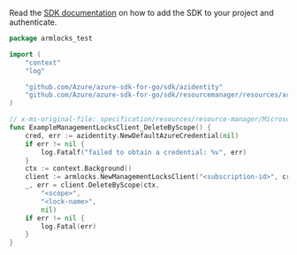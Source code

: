 Read the [SDK documentation](https://github.com/Azure/azure-sdk-for-go/blob/sdk%2Fresourcemanager%2Fresources%2Farmlocks%2Fv0.2.1/sdk/resourcemanager/resources/armlocks/README.md) on how to add the SDK to your project and authenticate.

```go
package armlocks_test

import (
	"context"
	"log"

	"github.com/Azure/azure-sdk-for-go/sdk/azidentity"
	"github.com/Azure/azure-sdk-for-go/sdk/resourcemanager/resources/armlocks"
)

// x-ms-original-file: specification/resources/resource-manager/Microsoft.Authorization/stable/2020-05-01/examples/ManagementLocks_DeleteAtScope.json
func ExampleManagementLocksClient_DeleteByScope() {
	cred, err := azidentity.NewDefaultAzureCredential(nil)
	if err != nil {
		log.Fatalf("failed to obtain a credential: %v", err)
	}
	ctx := context.Background()
	client := armlocks.NewManagementLocksClient("<subscription-id>", cred, nil)
	_, err = client.DeleteByScope(ctx,
		"<scope>",
		"<lock-name>",
		nil)
	if err != nil {
		log.Fatal(err)
	}
}
```
